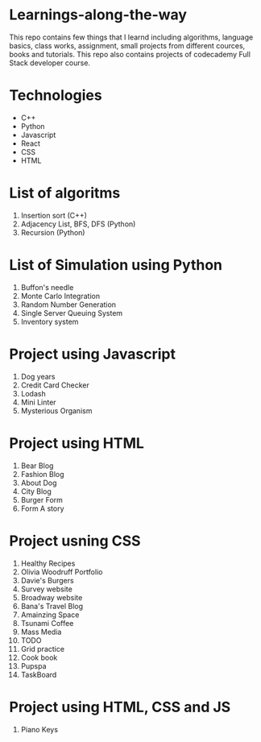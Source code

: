 # Learnings-along-the-way
This repo contains few things that I learnd including algorithms, language basics, class works, assignment, small projects from different cources, books and tutorials. This repo also contains projects of codecademy Full Stack developer course.

# Technologies
* C++
* Python
* Javascript
* React 
* CSS
* HTML

# List of algoritms
1. Insertion sort (C++)
2. Adjacency List, BFS, DFS (Python) 
3. Recursion (Python)

# List of Simulation using Python
1. Buffon's needle
2. Monte Carlo Integration 
3. Random Number Generation
4. Single Server Queuing System
5. Inventory system

# Project using Javascript 
1. Dog years
2. Credit Card Checker
3. Lodash
4. Mini Linter
5. Mysterious Organism

# Project using HTML
1. Bear Blog
2. Fashion Blog
3. About Dog
4. City Blog
5. Burger Form
6. Form A story

# Project usning CSS
1. Healthy Recipes
2. Olivia Woodruff Portfolio
3. Davie's Burgers
4. Survey website
5. Broadway website
6. Bana's Travel Blog
7. Amainzing Space
8. Tsunami Coffee
9. Mass Media
10. TODO
11. Grid practice
12. Cook book
13. Pupspa
14. TaskBoard
 
# Project using HTML, CSS and JS
1. Piano Keys
